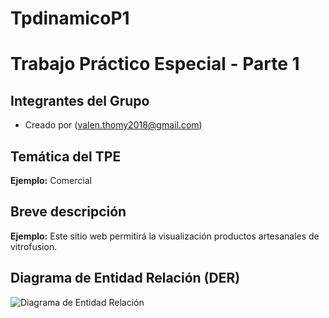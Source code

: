 # TpdinamicoP1
# Trabajo Práctico Especial - Parte 1
## Integrantes del Grupo
- Creado por (valen.thomy2018@gmail.com)
## Temática del TPE
**Ejemplo:** Comercial
## Breve descripción
**Ejemplo:** Este sitio web permitirá la visualización productos artesanales de vitrofusion.

## Diagrama de Entidad Relación (DER)
![Diagrama de Entidad Relación](DER_WEB2(1).png)
